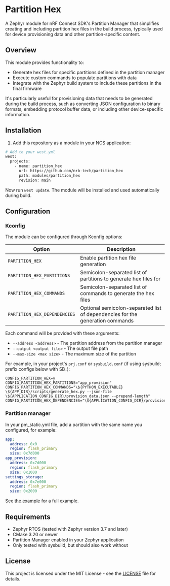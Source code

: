 # Partition Hex

A Zephyr module for nRF Connect SDK's Partition Manager that simplifies creating and including partition hex files in the build process, typically used for device provisioning data and other partition-specific content.

## Overview

This module provides functionality to:
- Generate hex files for specific partitions defined in the partition manager
- Execute custom commands to populate partitions with data
- Integrate with the Zephyr build system to include these partitions in the final firmware

It's particularly useful for provisioning data that needs to be generated during the build process, such as converting JSON configuration to binary formats, embedding protocol buffer data, or including other device-specific information.

## Installation

1. Add this repository as a module in your NCS application:

```bash
# Add to your west.yml
west:
  projects:
    - name: partition_hex
      url: https://github.com/nrb-tech/partition_hex
      path: modules/partition_hex
      revision: main
```

Now run `west update`. The module will be installed and used automatically during build.

## Configuration

### Kconfig

The module can be configured through Kconfig options:

| Option | Description |
|--------|-------------|
| `PARTITION_HEX` | Enable partition hex file generation |
| `PARTITION_HEX_PARTITIONS` | Semicolon-separated list of partitions to generate hex files for |
| `PARTITION_HEX_COMMANDS` | Semicolon-separated list of commands to generate the hex files |
| `PARTITION_HEX_DEPENDENCIES` | Optional semicolon-separated list of dependencies for the generation commands |

Each command will be provided with these arguments:
- `--address <address>` - The partition address from the partition manager
- `--output <output file>` - The output file path
- `--max-size <max size>` - The maximum size of the partition

For example, in your project's `prj.conf` or `sysbuild.conf` (if using sysbuild; prefix configs below with SB_):

```kconfig
CONFIG_PARTITION_HEX=y
CONFIG_PARTITION_HEX_PARTITIONS="app_provision"
CONFIG_PARTITION_HEX_COMMANDS="\${PYTHON_EXECUTABLE} \${APP_DIR}/scripts/generate_hex.py --json-file \${APPLICATION_CONFIG_DIR}/provision_data.json --prepend-length"
CONFIG_PARTITION_HEX_DEPENDENCIES="\${APPLICATION_CONFIG_DIR}/provision_data.json"
```

### Partition manager

In your pm_static.yml file, add a partition with the same name you configured, for example:

```yaml
app:
  address: 0x0
  region: flash_primary
  size: 0x7d000
app_provision:
  address: 0x7d000
  region: flash_primary
  size: 0x1000
settings_storage:
  address: 0x7e000
  region: flash_primary
  size: 0x2000
```

See [the example](example/README.md) for a full example.

## Requirements

- Zephyr RTOS (tested with Zephyr version 3.7 and later)
- CMake 3.20 or newer
- Partition Manager enabled in your Zephyr application
- Only tested with sysbuild, but should also work without

## License

This project is licensed under the MIT License - see the [LICENSE](LICENSE) file for details. 